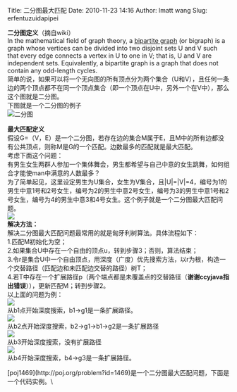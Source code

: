 Title: 二分图最大匹配
Date: 2010-11-23 14:16
Author: lmatt wang
Slug: erfentuzuidapipei

**二分图定义**（摘自wiki）\
In the mathematical field of graph theory, a [bipartite
graph](http://en.wikipedia.org/wiki/Bipartite_graph) (or bigraph) is a
graph whose vertices can be divided into two disjoint sets U and V such
that every edge connects a vertex in U to one in V; that is, U and V are
independent sets. Equivalently, a bipartite graph is a graph that does
not contain any odd-length cycles.\
简单的说，如果可以将一个无向图的所有顶点分为两个集合（U和V），且任何一条边的两个顶点都不在同一个顶点集合（即一个顶点在U中，另外一个在V中），那么这个图就是二分图。\
下图就是一个二分图的例子\
![二分图](http://upload.wikimedia.org/wikipedia/commons/thumb/e/e8/Simple-bipartite-graph.svg/500px-Simple-bipartite-graph.svg.png)

**最大匹配定义**\
假设G=（V，E）是一个二分图，若存在边的集合M属于E，且M中的所有边都没有公共顶点，则称M是G的一个匹配。边数最多的匹配就是最大匹配。\
考虑下面这个问题：\
有男生女生两群人参加一个集体舞会，男生都希望与自己中意的女生跳舞，如何组合才能使man中满意的人数最多？\
为了简单起见，这里设定男生为U集合，女生为V集合，且|U|=|V|=4，编号为1的男生中意1号和2号女生，编号为2的男生中意2号女生，编号为3的男生中意1号和2号女生，编号为4的男生中意3和4号女生。这个例子就是一个二分图最大匹配问题。\
![](https://docs.google.com/drawings/pub?id=1kRoLfuNZdAKaIuqlJjecflbmEsCVUP84aLPOe4pK8Qg&w=480&h=360)\
**解决方法：**\
解决二分图最大匹配问题最常用的就是匈牙利树算法。具体流程如下：\
1.匹配M初始化为空；\
2.如果集合U中存在一个自由的顶点u，转到步骤3；否则，算法结束；\
3.令r是集合U中一个自由顶点，用深度（广度）优先搜索方法，以r为根，构造一个交替路径（匹配边和未匹配边交替的路径）树T；\
4.若T中存在一个扩展路径p（两个端点都是未覆盖点的交替路径（**谢谢ccyjava指出错误**）），更新匹配M；转到步骤2。\
以上面的问题为例：\
![](https://docs.google.com/drawings/pub?id=1xaXxZ7MS1wMPnu8tEOuueaXGQH6iPcjTPBmlgfEFzSc&w=480&h=360)\
从b1点开始深度搜索，b1-\>g1是一条扩展路径。\
![](https://docs.google.com/drawings/pub?id=1uv1wieaKxpQYYzcQw2xF2tRIlDWslcdJS_KhbU2gios&w=480&h=360)\
从b2点开始深度搜索，b2-\>g1-\>b1-\>g2是一条扩展路径\
![](https://docs.google.com/drawings/pub?id=1uv1wieaKxpQYYzcQw2xF2tRIlDWslcdJS_KhbU2gios&w=480&h=360)\
从b3开始深度搜索，没有扩展路径\
![](https://docs.google.com/drawings/pub?id=1btWPc99OxDvZpqOTsJAoLH5Y-YYSP5uG8uNdrMME3Po&w=480&h=360)\
从b4开始深度搜索，b4-\>g3是一条扩展路径。

<p>
[poj1469](http://poj.org/problem?id=1469)是一个二分图最大匹配问题，下面是一个代码实例。\

<script src="https://gist.github.com/711819.js?file=courses_1469.cpp"></script>
</p>

